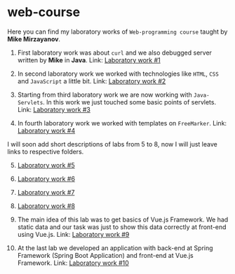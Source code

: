 # web-course
Here you can find my laboratory works of `Web-programming course` taught by **Mike Mirzayanov**.

1. First laboratory work was about `curl` and we also debugged server written by **Mike** in **Java**.
Link: [Laboratory work #1](/LabWork1)

2. In second laboratory work we worked with technologies like `HTML`, `CSS` and `JavaScript` a little bit. Link: [Laboratory work #2](/LabWork2)

3. Starting from third laboratory work we are now working with `Java-Servlets`. In this work we just touched some basic points of servlets. Link: [Laboratory work #3](/LabWork3)

4. In fourth laboratory work we worked with templates on `FreeMarker`. Link: [Laboratory work #4](/LabWork4)

I will soon add short descriptions of labs from 5 to 8, now I will just leave links to respective folders.

5. [Laboratory work #5](/LabWork5)

6. [Laboratory work #6](/LabWork6)

7. [Laboratory work #7](/LabWork7)

8. [Laboratory work #8](/LabWork8)

9. The main idea of this lab was to get basics of Vue.js Framework. We had static data and our task was just to show this data correctly at front-end using Vue.js. Link: [Laboratory work #9](/LabWork9)

10. At the last lab we developed an application with back-end at Spring Framework (Spring Boot Application) and front-end at Vue.js Framework. Link: [Laboratory work #10](/LabWork10)
